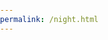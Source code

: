 ```yaml
---
permalink: /night.html
---
```

<html lang="en">
<head>
    <meta charset="UTF-8">
    <meta name="viewport" content="width=device-width, initial-scale=1.0">
    <title>Night Sky</title>
    <link rel="stylesheet" href="styles.css">
</head>
<body>
    <div class="night-sky">
        <!-- Replace div elements with SVG star shapes -->
        <svg class="star" xmlns="http://www.w3.org/2000/svg" viewBox="0 0 100 100" width="2" height="2">
            <path d="M75,25 Q50,50 75,75" fill="#fff" />
        </svg>
        <svg class="star" xmlns="http://www.w3.org/2000/svg" viewBox="0 0 100 100" width="2" height="2">
            <path d="M25,75 Q50,50 75,75" fill="#fff" />
        </svg>
        <!-- Add more SVG star elements similarly -->
        <!-- Ensure stars are not overlapping with each other for a natural look -->
    </div>
    <style>
        body {
            margin: 0;
            padding: 0;
            overflow: hidden; /* Prevent horizontal scrolling */
        }

        .night-sky {
            width: 100%;
            height: 100vh; /* Full viewport height */
            background-color: #041e42; /* Dark blue for the sky */
            position: relative;
        }

        .star {
            position: absolute;
            animation: twinkle 1s infinite alternate; /* Add twinkle animation */
        }

        /* Set position of stars */
        .star:nth-child(1) {
            top: 20%;
            left: 30%;
        }

        .star:nth-child(2) {
            top: 60%;
            left: 70%;
        }

        /* You can add more star positions similarly */
        /* Ensure stars are not overlapping with each other for a natural look */

        @keyframes twinkle {
            0% { opacity: 0.5; }
            100% { opacity: 1; }
        }
    </style>
</body>
